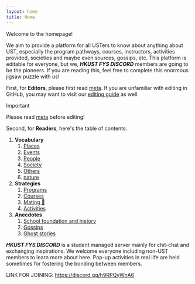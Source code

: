 ```yaml
---
layout: home
title: Home
---
```


[meta]: ../_meta/index.md

Welcome to the homepage!

We aim to provide a platform for all USTers to know about anything about UST, especially the program pathways, courses, instructors, activities provided, societies and maybe even sources, gossips, etc. This platform is editable for everyone, but we, ***HKUST FYS DISCORD*** members are going to be the pioneers. If you are reading this, feel free to complete this enormous jigsaw puzzle with us!

First, for **Editors**, please first read [meta]. If you are unfamiliar with editing in GitHub, you may want to visit our [editing guide]() as well.

> [!IMPORTANT]
>
> Please read [meta] before editing!

Second, for **Readers**, here's the table of contents:

1. **Vocabulary**
   1. [Places](../_pages/places/places_list.md)
   2. [Events]()
   3. [People]()
   4. [Society]()
   5. [Others]()
   6. [nature]()
2. **Strategies**
   1. [Programs]()
   2. [Courses]()
   3. [Mating 👀]()
   4. [Activities]()
3. **Anecdotes**
   1. [School foundation and history]()
   2. [Gossips]()
   3. [Ghost stories]()

***HKUST FYS DISCORD*** is a student managed server mainly for chit-chat and exchanging inspirations. We welcome everyone including non-UST members to learn more about here. Pop-up activities in real life are held sometimes for fostering the bonding between members.

LINK FOR JOINING: <https://discord.gg/h9RPQyWnA6>
